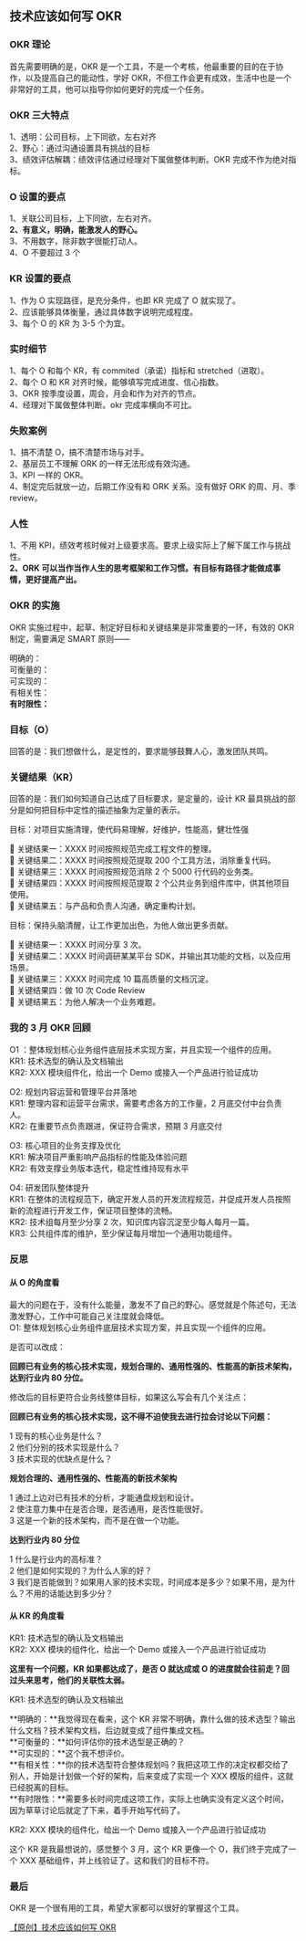 ## 技术应该如何写 OKR

### OKR 理论

首先需要明确的是，OKR 是一个工具，不是一个考核，他最重要的目的在于协作，以及提高自己的能动性，学好 OKR，不但工作会更有成效，生活中也是一个非常好的工具，他可以指导你如何更好的完成一个任务。

### OKR 三大特点

1、透明：公司目标，上下同欲，左右对齐  
2、野心：通过沟通设置具有挑战的目标  
3、绩效评估解耦：绩效评估通过经理对下属做整体判断。OKR 完成不作为绝对指标。

### O 设置的要点

1、关联公司目标，上下同欲，左右对齐。  
**2、有意义，明确，能激发人的野心。**  
3、不用数字，除非数字很能打动人。  
4、O 不要超过 3 个

### KR 设置的要点

1、作为 O 实现路径，是充分条件，也即 KR 完成了 O 就实现了。  
2、应该能够具体衡量，通过具体数字说明完成程度。  
3、每个 O 的 KR 为 3-5 个为宜。

### 实时细节

1、每个 O 和每个 KR，有 commited（承诺）指标和 stretched（进取）。  
2、每个 O 和 KR 对齐时候，能够填写完成进度、信心指数。  
3、OKR 按季度设置，周会，月会和作为对齐的节点。  
4、经理对下属做整体判断。okr 完成率横向不可比。

### 失败案例

1、搞不清楚 O，搞不清楚市场与对手。  
2、基层员工不理解 ORK 的一样无法形成有效沟通。  
3、KPI 一样的 OKR。  
4、制定完后就放一边，后期工作没有和 ORK 关系。没有做好 ORK 的周、月、季 review。

### 人性

1、不用 KPI，绩效考核时候对上级要求高。要求上级实际上了解下属工作与挑战性。  
**2、ORK 可以当作当作人生的思考框架和工作习惯。有目标有路径才能做成事情，更好提高产出。**

### OKR 的实施

OKR 实施过程中，起草、制定好目标和关键结果是非常重要的一环，有效的 OKR 制定，需要满足 SMART 原则——

明确的：  
可衡量的：  
可实现的：  
有相关性：  
**有时限性：**

### 目标（O）

回答的是：我们想做什么，是定性的，要求能够鼓舞人心，激发团队共鸣。

### 关键结果（KR）

回答的是：我们如何知道自己达成了目标要求，是定量的，设计 KR 最具挑战的部分是如何把目标中定性的描述抽象为定量的表示。

目标：对项目实施清理，使代码易理解，好维护，性能高，健壮性强

🍊 关键结果一：XXXX 时间按照规范完成工程文件的整理。  
🍊 关键结果二：XXXX 时间按照规范提取 200 个工具方法，消除重复代码。  
🍊 关键结果三：XXXX 时间按照规范消除 2 个 5000 行代码的业务类。  
🍊 关键结果四：XXXX 时间按照规范提取 2 个公共业务到组件库中，供其他项目使用。  
🍊 关键结果五：与产品和负责人沟通，确定重构计划。

目标：保持头脑清醒，让工作更加出色，为他人做出更多贡献。

🍊 关键结果一：XXXX 时间分享 3 次。  
🍊 关键结果二：XXXX 时间调研某某平台 SDK，并输出其功能的文档，以及应用场景。  
🍊 关键结果三：XXXX 时间完成 10 篇高质量的文档沉淀。  
🍊 关键结果四：做 10 次 Code Review  
🍊 关键结果五：为他人解决一个业务难题。

### 我的 3 月 OKR 回顾

O1 ：整体规划核心业务组件底层技术实现方案，并且实现一个组件的应用。  
KR1: 技术选型的确认及文档输出  
KR2: XXX 模块组件化，给出一个 Demo 或接入一个产品进行验证成功

O2: 规划内容运营和管理平台并落地  
KR1: 整理内容和运营平台需求，需要考虑各方的工作量，2 月底交付中台负责人。  
KR2: 在重要节点负责跟进，保证符合需求，预期 3 月底交付

O3: 核心项目的业务支撑及优化  
KR1: 解决项目严重影响产品指标的性能及体验问题  
KR2: 有效支撑业务版本迭代，稳定性维持现有水平

O4: 研发团队整体提升  
KR1: 在整体的流程规范下，确定开发人员的开发流程规范，并促成开发人员按照新的流程进行开发工作，保证项目整体的流畅。  
KR2: 技术组每月至少分享 2 次，知识库内容沉淀至少每人每月一篇。  
KR3: 公共组件库的维护，至少保证每月增加一个通用功能组件。

### 反思

#### 从 O 的角度看

最大的问题在于，没有什么能量，激发不了自己的野心。感觉就是个陈述句，无法激发野心，工作中可能自己关注度就会降低。  
O1: 整体规划核心业务组件底层技术实现方案，并且实现一个组件的应用。

是否可以改成：

**回顾已有业务的核心技术实现，规划合理的、通用性强的、性能高的新技术架构，达到行业内 80 分位。**

修改后的目标更符合业务线整体目标，如果这么写会有几个关注点：

**回顾已有业务的核心技术实现，这不得不迫使我去进行拉会讨论以下问题：**

1 现有的核心业务是什么？  
2 他们分别的技术实现是什么？  
3 技术实现的优缺点是什么？

**规划合理的、通用性强的、性能高的新技术架构**

1 通过上边对已有技术的分析，才能通盘规划和设计。  
2 使注意力集中在是否合理，是否通用，是否性能很好。  
3 这是一个新的技术架构，而不是在做一个功能。

**达到行业内 80 分位**

1 什么是行业内的高标准？  
2 他们是如何实现的？为什么人家的好？  
3 我们是否能做到？如果用人家的技术实现，时间成本是多少？如果不用，是为什么？不用的话能达到多少分？

#### 从 KR 的角度看

KR1: 技术选型的确认及文档输出  
KR2: XXX 模块的组件化，给出一个 Demo 或接入一个产品进行验证成功

**这里有一个问题，KR 如果都达成了，是否 O 就达成或 O 的进度就会往前走？回过头来思考，他们的关联性太弱。**

KR1: 技术选型的确认及文档输出

**明确的：**我觉得现在看来，这个 KR 非常不明确，靠什么做的技术选型？输出什么文档？技术架构文档，后边就变成了组件集成文档。  
**可衡量的：**如何评估你的技术选型是正确的？  
**可实现的：**这个我不想评价。  
**有相关性：**你的技术选型符合整体规划吗？我把这项工作的决定权都交给了别人，开始是计划做一个好的架构，后来变成了实现一个 XXX 模版的组件，这就已经脱离的目标。  
**有时限性：**需要多长时间完成这项工作，实际上也确实没有定义这个时间，因为草草讨论后就定了下来，着手开始写代码了。

KR2: XXX 模块的组件化，给出一个 Demo 或接入一个产品进行验证成功

这个 KR 是我最想说的，感觉整个 3 月，这个 KR 更像一个 O，我们终于完成了一个 XXX 基础组件，并上线验证了。这和我们的目标不符。

### 最后

OKR 是一个很有用的工具，希望大家都可以很好的掌握这个工具。

[【原创】技术应该如何写 OKR](https://www.jianshu.com/p/976fe7ce0cd9)
